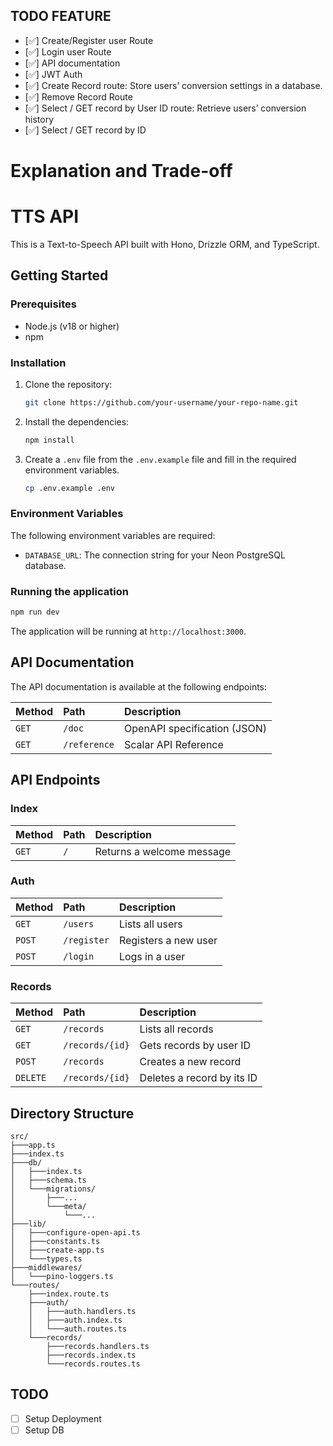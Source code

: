 ## TODO FEATURE
- [✅] Create/Register user Route
- [✅] Login user Route
- [✅] API documentation
- [✅] JWT Auth
- [✅] Create Record route: Store users’ conversion settings in a database.
- [✅] Remove Record Route
- [✅] Select / GET record by User ID route: Retrieve users’ conversion history
- [✅] Select / GET record by ID

# Explanation and Trade-off



# TTS API

This is a Text-to-Speech API built with Hono, Drizzle ORM, and TypeScript.

## Getting Started

### Prerequisites

- Node.js (v18 or higher)
- npm

### Installation

1.  Clone the repository:
    ```bash
    git clone https://github.com/your-username/your-repo-name.git
    ```
2.  Install the dependencies:
    ```bash
    npm install
    ```
3.  Create a `.env` file from the `.env.example` file and fill in the required environment variables.
    ```bash
    cp .env.example .env
    ```
### Environment Variables

The following environment variables are required:

-   `DATABASE_URL`: The connection string for your Neon PostgreSQL database.

### Running the application

```bash
npm run dev
```

The application will be running at `http://localhost:3000`.

## API Documentation

The API documentation is available at the following endpoints:

| Method | Path          | Description                   |
| :------- | :------------ | :---------------------------- |
| `GET`    | `/doc`        | OpenAPI specification (JSON)  |
| `GET`    | `/reference`  | Scalar API Reference          |


## API Endpoints

### Index

| Method | Path | Description     |
| :----- | :--- | :-------------- |
| `GET`  | `/`  | Returns a welcome message |

### Auth

| Method | Path       | Description      |
| :----- | :--------- | :--------------- |
| `GET`  | `/users`   | Lists all users  |
| `POST` | `/register`| Registers a new user |
| `POST` | `/login`   | Logs in a user   |

### Records

| Method   | Path          | Description                   |
| :------- | :------------ | :---------------------------- |
| `GET`    | `/records`    | Lists all records             |
| `GET`    | `/records/{id}` | Gets records by user ID       |
| `POST`   | `/records`    | Creates a new record          |
| `DELETE` | `/records/{id}` | Deletes a record by its ID    |

## Directory Structure

```
src/
├───app.ts
├───index.ts
├───db/
│   ├───index.ts
│   ├───schema.ts
│   └───migrations/
│       ├───...
│       └───meta/
│           └───...
├───lib/
│   ├───configure-open-api.ts
│   ├───constants.ts
│   ├───create-app.ts
│   └───types.ts
├───middlewares/
│   └───pino-loggers.ts
└───routes/
    ├───index.route.ts
    ├───auth/
    │   ├───auth.handlers.ts
    │   ├───auth.index.ts
    │   └───auth.routes.ts
    └───records/
        ├───records.handlers.ts
        ├───records.index.ts
        └───records.routes.ts
```

## TODO

- [ ] Setup Deployment
- [ ] Setup DB
